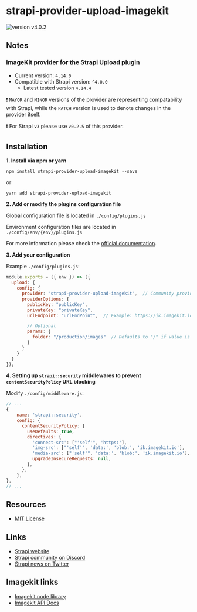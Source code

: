 # strapi-provider-upload-imagekit
![version v4.0.2](https://img.shields.io/badge/Version-4.0.2-956fff "version v4.0.2")

## Notes
### ImageKit provider for the Strapi Upload plugin
- Current version: `4.14.0`
- Compatible with Strapi version: `^4.0.0`
  - Latest tested version `4.14.4`

:exclamation: `MAYOR` and `MINOR` versions of the provider are representing compatability with Strapi, while the `PATCH` version is used to denote changes in the provider itself.

:exclamation: For Strapi `v3` please use `v0.2.5` of this provider.

## Installation

**1. Install via npm or yarn**

```
npm install strapi-provider-upload-imagekit --save
```

or

```
yarn add strapi-provider-upload-imagekit
```

**2. Add or modify the plugins configuration file**

Global configuration file is located in `./config/plugins.js`

Environment configuration files are located in `./config/env/{env}/plugins.js`

For more information please check the [official documentation](https://docs.strapi.io/developer-docs/latest/plugins/upload.html#using-a-provider).

**3. Add your configuration**

Example `./config/plugins.js`:

```js
module.exports = ({ env }) => ({
  upload: {
    config: {
      provider: "strapi-provider-upload-imagekit",  // Community providers need to have the full package name
      providerOptions: {
        publicKey: "publicKey",
        privateKey: "privateKey",
        urlEndpoint: "urlEndPoint",  // Example: https://ik.imagekit.io/username

        // Optional
        params: {
          folder: "/production/images"  // Defaults to "/" if value is not supplied
        }
      }
    }
  }
});
```

**4. Setting up `strapi::security` middlewares to prevent `contentSecurityPolicy` URL blocking**

Modify `./config/middleware.js`:

```js
// ...
{
    name: 'strapi::security',
    config: {
      contentSecurityPolicy: {
        useDefaults: true,
        directives: {
          'connect-src': ["'self'", 'https:'],
          'img-src': ["'self'", 'data:', 'blob:', 'ik.imagekit.io'],
          'media-src': ["'self'", 'data:', 'blob:', 'ik.imagekit.io'],
          upgradeInsecureRequests: null,
        },
      },
    },
},
// ...
```

## Resources
- [MIT License](LICENSE.md)

## Links
- [Strapi website](http://strapi.io/)
- [Strapi community on Discord](https://discord.strapi.io/)
- [Strapi news on Twitter](https://twitter.com/strapijs)

## Imagekit links
- [Imagekit node library](https://www.npmjs.com/package/imagekit)
- [Imagekit API Docs](https://docs.imagekit.io/api-reference/api-introduction)
